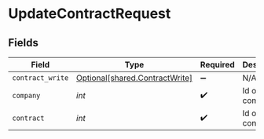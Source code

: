 # UpdateContractRequest


## Fields

| Field                                                                  | Type                                                                   | Required                                                               | Description                                                            |
| ---------------------------------------------------------------------- | ---------------------------------------------------------------------- | ---------------------------------------------------------------------- | ---------------------------------------------------------------------- |
| `contract_write`                                                       | [Optional[shared.ContractWrite]](../../models/shared/contractwrite.md) | :heavy_minus_sign:                                                     | N/A                                                                    |
| `company`                                                              | *int*                                                                  | :heavy_check_mark:                                                     | Id of the company                                                      |
| `contract`                                                             | *int*                                                                  | :heavy_check_mark:                                                     | Id of the contract                                                     |